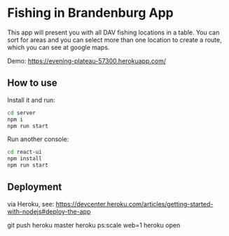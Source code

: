 # Fishing in Brandenburg App
This app will present you with all DAV fishing locations in a table.
You can sort for areas and you can select more than one location to 
create a route, which you can see at google maps.

Demo: https://evening-plateau-57300.herokuapp.com/

## How to use

Install it and run:

```bash
cd server
npm i
npm run start
```

Run another console:

```bash
cd react-ui
npm install
npm run start
```

## Deployment
via Heroku, see: https://devcenter.heroku.com/articles/getting-started-with-nodejs#deploy-the-app

git push heroku master
heroku ps:scale web=1
heroku open